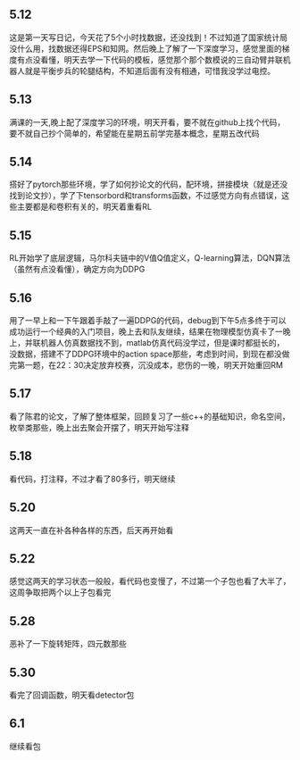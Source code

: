 ## 5.12
这是第一天写日记，今天花了5个小时找数据，还没找到！不过知道了国家统计局没什么用，找数据还得EPS和知网。然后晚上了解了一下深度学习，感觉里面的梯度有点没看懂，明天去学一下代码的模板，感觉那个那个数模说的三自动臂并联机器人就是平衡步兵的轮腿结构，不知道后面有没有相通，可惜我没学过电控。
## 5.13
满课的一天,晚上配了深度学习的环境，明天开看，要不就在github上找个代码，要不就自己抄个简单的，希望能在星期五前学完基本概念，星期五改代码
## 5.14
搭好了pytorch那些环境，学了如何抄论文的代码，配环境，拼接模块（就是还没找到论文抄），学了下tensorbord和transforms函数，不过感觉方向有点错误，这些主要都是和卷积有关的，明天着重看RL
## 5.15
RL开始学了底层逻辑，马尔科夫链中的V值Q值定义，Q-learning算法，DQN算法（虽然有点没看懂），确定方向为DDPG
## 5.16
用了一早上和一下午跟着手敲了一遍DDPG的代码，debug到下午5点多终于可以成功运行一个经典的入门项目，晚上去和队友继续，结果在物理模型仿真卡了一晚上，并联机器人仿真数据找不到，matlab仿真代码没学过，但是课时都挺长的，没数据，搭建不了DDPG环境中的action space那些，考虑到时间，到现在都没做完第一题，在22：30决定放弃校赛，沉没成本，悲伤的一晚，明天开始重回RM
## 5.17
看了陈君的论文，了解了整体框架，回顾复习了一些c++的基础知识，命名空间，枚举类那些，晚上出去聚会开摆了，明天开始写注释
## 5.18
看代码，打注释，不过才看了80多行，明天继续
## 5.20
这两天一直在补各种各样的东西，后天再开始看
## 5.22
感觉这两天的学习状态一般般，看代码也变慢了，不过第一个子包也看了大半了，这周争取把两个以上子包看完
## 5.28
恶补了一下旋转矩阵，四元数那些
## 5.30
看完了回调函数，明天看detector包
## 6.1
继续看包
